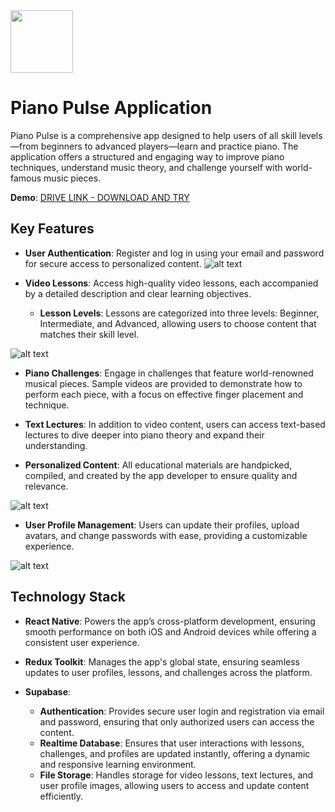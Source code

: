 <img src="https://github.com/tuanna-kite/Piano-Pulse/blob/main/demo/logo.png" width="100" height="100">

# **Piano Pulse Application**

Piano Pulse is a comprehensive app designed to help users of all skill levels—from beginners to advanced players—learn and practice piano. The application offers a structured and engaging way to improve piano techniques, understand music theory, and challenge yourself with world-famous music pieces.

**Demo**: [DRIVE LINK - DOWNLOAD AND TRY](https://drive.google.com/drive/folders/1-yTus7CcHMgzIQwkusXUNdgJOTDOfIBK?usp=sharing) 

## Key Features

- **User Authentication**: Register and log in using your email and password for secure access to personalized content.
![alt text](https://github.com/tuanna-kite/Piano-Pulse/blob/main/demo/demo1.png?raw=true)

- **Video Lessons**: Access high-quality video lessons, each accompanied by a detailed description and clear learning objectives.

  - **Lesson Levels**: Lessons are categorized into three levels: Beginner, Intermediate, and Advanced, allowing users to choose content that matches their skill level.

![alt text](https://github.com/tuanna-kite/Piano-Pulse/blob/main/demo/demo2.png?raw=true)

- **Piano Challenges**: Engage in challenges that feature world-renowned musical pieces. Sample videos are provided to demonstrate how to perform each piece, with a focus on effective finger placement and technique.

- **Text Lectures**: In addition to video content, users can access text-based lectures to dive deeper into piano theory and expand their understanding.

- **Personalized Content**: All educational materials are handpicked, compiled, and created by the app developer to ensure quality and relevance.

![alt text](https://github.com/tuanna-kite/Piano-Pulse/blob/main/demo/demo3.png?raw=true)

- **User Profile Management**: Users can update their profiles, upload avatars, and change passwords with ease, providing a customizable experience.

![alt text](https://github.com/tuanna-kite/Piano-Pulse/blob/main/demo/demo4.png?raw=true)

## Technology Stack

- **React Native**: Powers the app’s cross-platform development, ensuring smooth performance on both iOS and Android devices while offering a consistent user experience.
- **Redux Toolkit**: Manages the app's global state, ensuring seamless updates to user profiles, lessons, and challenges across the platform.

- **Supabase**:
  - **Authentication**: Provides secure user login and registration via email and password, ensuring that only authorized users can access the content.
  - **Realtime Database**: Ensures that user interactions with lessons, challenges, and profiles are updated instantly, offering a dynamic and responsive learning environment.
  - **File Storage**: Handles storage for video lessons, text lectures, and user profile images, allowing users to access and update content efficiently.

